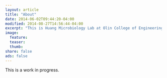 ```yaml
---
layout: article
title: "About"
date: 2014-06-02T09:44:20-04:00
modified: 2014-08-27T14:56:44-04:00
excerpt: "This is Huang Microbiology Lab at Olin College of Engineering"
image:
  feature:
  teaser:
  thumb:
share: false
ads: false
---
```


This is a work in progress.